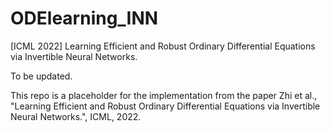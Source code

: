 # ODElearning_INN
[ICML 2022] Learning Efficient and Robust Ordinary Differential Equations via Invertible Neural Networks.

To be updated.

This repo is a placeholder for the implementation from the paper Zhi et al., "Learning Efficient and Robust Ordinary Differential Equations via Invertible Neural Networks.", ICML, 2022.
